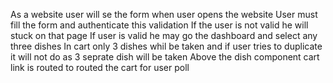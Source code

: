 As a website user will se the form when user opens the website 
User must fill the form and authenticate this validation 
If the user is not valid he will stuck on that page
If user is valid he may go the dashboard and select any three dishes
In cart only 3 dishes whil be taken and if user tries to duplicate it will not do as 3 seprate dish will be taken
Above the dish component cart link is routed to routed the cart for user poll
